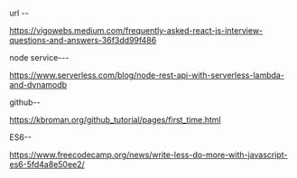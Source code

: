 url --

  https://vigowebs.medium.com/frequently-asked-react-js-interview-questions-and-answers-36f3dd99f486
  
node service---

  https://www.serverless.com/blog/node-rest-api-with-serverless-lambda-and-dynamodb


github--

  https://kbroman.org/github_tutorial/pages/first_time.html


ES6--
  
  https://www.freecodecamp.org/news/write-less-do-more-with-javascript-es6-5fd4a8e50ee2/
